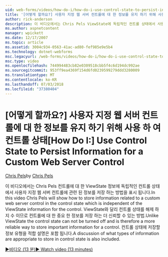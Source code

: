 ```yaml
---
uid: web-forms/videos/how-do-i/how-do-i-use-control-state-to-persist-information-for-a-custom-web-server-control
title: '[어떻게 할까요?] 사용자 지정 웹 서버 컨트롤에 대 한 정보를 유지 하기 위해 사용 하 여 컨트롤 상태 | Microsoft Docs'
author: rick-anderson
description: 이 비디오에서는 Chris Pels ViewState에 독립적인 컨트롤 상태에서 사용자 지정 웹 서버 컨트롤에 관련 된 정보를 저장 하는 방법을 알아보겠습니다...
ms.author: aspnetcontent
manager: wpickett
ms.date: 12/17/2007
ms.topic: article
ms.assetid: 3004c934-0563-41ac-ad80-fef985e9e5b4
ms.technology: dotnet-webforms
msc.legacyurl: /web-forms/videos/how-do-i/how-do-i-use-control-state-to-persist-information-for-a-custom-web-server-control
msc.type: video
ms.openlocfilehash: 744994483cb82e0309518cbb5f4c6d194dc992ae
ms.sourcegitcommit: 953ff9ea4369f154d6fd0239599279ddd3280009
ms.translationtype: MT
ms.contentlocale: ko-KR
ms.lasthandoff: 07/03/2018
ms.locfileid: "37380404"
---
```

<a name="how-do-i-use-control-state-to-persist-information-for-a-custom-web-server-control"></a><span data-ttu-id="0b0c2-103">[어떻게 할까요?] 사용자 지정 웹 서버 컨트롤에 대 한 정보를 유지 하기 위해 사용 하 여 컨트롤 상태</span><span class="sxs-lookup"><span data-stu-id="0b0c2-103">[How Do I:] Use Control State to Persist Information for a Custom Web Server Control</span></span>
====================
<span data-ttu-id="0b0c2-104">[Chris Pels](https://twitter.com/chrispels)</span><span class="sxs-lookup"><span data-stu-id="0b0c2-104">by [Chris Pels](https://twitter.com/chrispels)</span></span>

<span data-ttu-id="0b0c2-105">이 비디오에서는 Chris Pels 컨트롤에 대 한 ViewState 정보에 독립적인 컨트롤 상태에서 사용자 지정 웹 서버 컨트롤에 관련 된 정보를 저장 하는 방법을 표시 됩니다.</span><span class="sxs-lookup"><span data-stu-id="0b0c2-105">In this video Chris Pels will show how to store information related to a custom web server control in the control state which is independent of the ViewState information for the control.</span></span> <span data-ttu-id="0b0c2-106">ViewState와 달리 컨트롤 상태를 해제 하지 수 이므로 컨트롤에 대 한 중요 한 정보를 저장 하는 더 신뢰할 수 있는 방법.</span><span class="sxs-lookup"><span data-stu-id="0b0c2-106">Unlike ViewState the control state can not be turned off and is therefore a more reliable way to store important information for a control.</span></span> <span data-ttu-id="0b0c2-107">컨트롤 상태에 저장할 정보 유형을 적합 설명은 포함 됩니다.</span><span class="sxs-lookup"><span data-stu-id="0b0c2-107">A discussion of what types of information are appropriate to store in control state is also included.</span></span>

[<span data-ttu-id="0b0c2-108">&#9654;비디오 (13 분)</span><span class="sxs-lookup"><span data-stu-id="0b0c2-108">&#9654; Watch video (13 minutes)</span></span>](https://channel9.msdn.com/Blogs/ASP-NET-Site-Videos/how-do-i-use-control-state-to-persist-information-for-a-custom-web-server-control)
